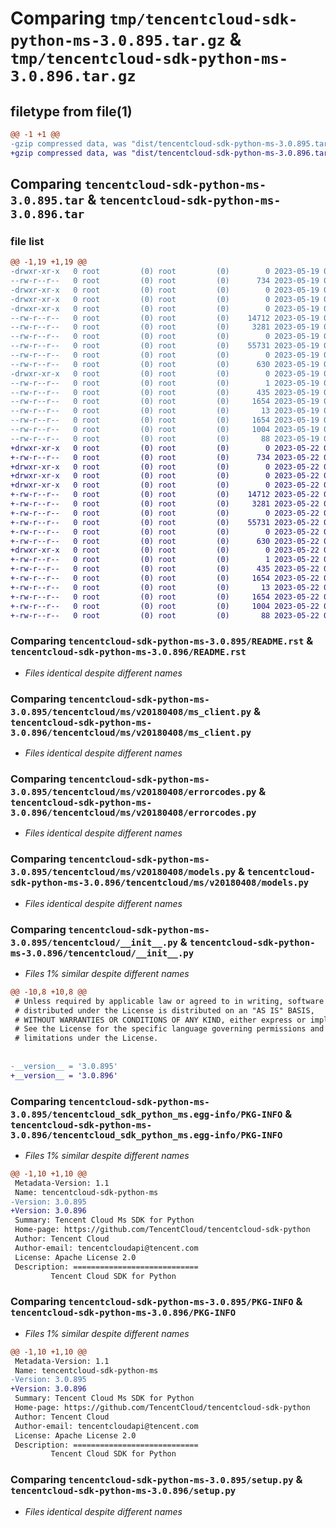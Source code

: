 # Comparing `tmp/tencentcloud-sdk-python-ms-3.0.895.tar.gz` & `tmp/tencentcloud-sdk-python-ms-3.0.896.tar.gz`

## filetype from file(1)

```diff
@@ -1 +1 @@
-gzip compressed data, was "dist/tencentcloud-sdk-python-ms-3.0.895.tar", last modified: Fri May 19 02:55:56 2023, max compression
+gzip compressed data, was "dist/tencentcloud-sdk-python-ms-3.0.896.tar", last modified: Mon May 22 00:28:16 2023, max compression
```

## Comparing `tencentcloud-sdk-python-ms-3.0.895.tar` & `tencentcloud-sdk-python-ms-3.0.896.tar`

### file list

```diff
@@ -1,19 +1,19 @@
-drwxr-xr-x   0 root         (0) root         (0)        0 2023-05-19 02:55:56.000000 tencentcloud-sdk-python-ms-3.0.895/
--rw-r--r--   0 root         (0) root         (0)      734 2023-05-19 02:55:56.000000 tencentcloud-sdk-python-ms-3.0.895/README.rst
-drwxr-xr-x   0 root         (0) root         (0)        0 2023-05-19 02:55:56.000000 tencentcloud-sdk-python-ms-3.0.895/tencentcloud/
-drwxr-xr-x   0 root         (0) root         (0)        0 2023-05-19 02:55:56.000000 tencentcloud-sdk-python-ms-3.0.895/tencentcloud/ms/
-drwxr-xr-x   0 root         (0) root         (0)        0 2023-05-19 02:55:56.000000 tencentcloud-sdk-python-ms-3.0.895/tencentcloud/ms/v20180408/
--rw-r--r--   0 root         (0) root         (0)    14712 2023-05-19 02:55:56.000000 tencentcloud-sdk-python-ms-3.0.895/tencentcloud/ms/v20180408/ms_client.py
--rw-r--r--   0 root         (0) root         (0)     3281 2023-05-19 02:55:56.000000 tencentcloud-sdk-python-ms-3.0.895/tencentcloud/ms/v20180408/errorcodes.py
--rw-r--r--   0 root         (0) root         (0)        0 2023-05-19 02:55:56.000000 tencentcloud-sdk-python-ms-3.0.895/tencentcloud/ms/v20180408/__init__.py
--rw-r--r--   0 root         (0) root         (0)    55731 2023-05-19 02:55:56.000000 tencentcloud-sdk-python-ms-3.0.895/tencentcloud/ms/v20180408/models.py
--rw-r--r--   0 root         (0) root         (0)        0 2023-05-19 02:55:56.000000 tencentcloud-sdk-python-ms-3.0.895/tencentcloud/ms/__init__.py
--rw-r--r--   0 root         (0) root         (0)      630 2023-05-19 02:55:56.000000 tencentcloud-sdk-python-ms-3.0.895/tencentcloud/__init__.py
-drwxr-xr-x   0 root         (0) root         (0)        0 2023-05-19 02:55:56.000000 tencentcloud-sdk-python-ms-3.0.895/tencentcloud_sdk_python_ms.egg-info/
--rw-r--r--   0 root         (0) root         (0)        1 2023-05-19 02:55:56.000000 tencentcloud-sdk-python-ms-3.0.895/tencentcloud_sdk_python_ms.egg-info/dependency_links.txt
--rw-r--r--   0 root         (0) root         (0)      435 2023-05-19 02:55:56.000000 tencentcloud-sdk-python-ms-3.0.895/tencentcloud_sdk_python_ms.egg-info/SOURCES.txt
--rw-r--r--   0 root         (0) root         (0)     1654 2023-05-19 02:55:56.000000 tencentcloud-sdk-python-ms-3.0.895/tencentcloud_sdk_python_ms.egg-info/PKG-INFO
--rw-r--r--   0 root         (0) root         (0)       13 2023-05-19 02:55:56.000000 tencentcloud-sdk-python-ms-3.0.895/tencentcloud_sdk_python_ms.egg-info/top_level.txt
--rw-r--r--   0 root         (0) root         (0)     1654 2023-05-19 02:55:56.000000 tencentcloud-sdk-python-ms-3.0.895/PKG-INFO
--rw-r--r--   0 root         (0) root         (0)     1004 2023-05-19 02:55:56.000000 tencentcloud-sdk-python-ms-3.0.895/setup.py
--rw-r--r--   0 root         (0) root         (0)       88 2023-05-19 02:55:56.000000 tencentcloud-sdk-python-ms-3.0.895/setup.cfg
+drwxr-xr-x   0 root         (0) root         (0)        0 2023-05-22 00:28:16.000000 tencentcloud-sdk-python-ms-3.0.896/
+-rw-r--r--   0 root         (0) root         (0)      734 2023-05-22 00:28:16.000000 tencentcloud-sdk-python-ms-3.0.896/README.rst
+drwxr-xr-x   0 root         (0) root         (0)        0 2023-05-22 00:28:16.000000 tencentcloud-sdk-python-ms-3.0.896/tencentcloud/
+drwxr-xr-x   0 root         (0) root         (0)        0 2023-05-22 00:28:16.000000 tencentcloud-sdk-python-ms-3.0.896/tencentcloud/ms/
+drwxr-xr-x   0 root         (0) root         (0)        0 2023-05-22 00:28:16.000000 tencentcloud-sdk-python-ms-3.0.896/tencentcloud/ms/v20180408/
+-rw-r--r--   0 root         (0) root         (0)    14712 2023-05-22 00:28:16.000000 tencentcloud-sdk-python-ms-3.0.896/tencentcloud/ms/v20180408/ms_client.py
+-rw-r--r--   0 root         (0) root         (0)     3281 2023-05-22 00:28:16.000000 tencentcloud-sdk-python-ms-3.0.896/tencentcloud/ms/v20180408/errorcodes.py
+-rw-r--r--   0 root         (0) root         (0)        0 2023-05-22 00:28:16.000000 tencentcloud-sdk-python-ms-3.0.896/tencentcloud/ms/v20180408/__init__.py
+-rw-r--r--   0 root         (0) root         (0)    55731 2023-05-22 00:28:16.000000 tencentcloud-sdk-python-ms-3.0.896/tencentcloud/ms/v20180408/models.py
+-rw-r--r--   0 root         (0) root         (0)        0 2023-05-22 00:28:16.000000 tencentcloud-sdk-python-ms-3.0.896/tencentcloud/ms/__init__.py
+-rw-r--r--   0 root         (0) root         (0)      630 2023-05-22 00:28:16.000000 tencentcloud-sdk-python-ms-3.0.896/tencentcloud/__init__.py
+drwxr-xr-x   0 root         (0) root         (0)        0 2023-05-22 00:28:16.000000 tencentcloud-sdk-python-ms-3.0.896/tencentcloud_sdk_python_ms.egg-info/
+-rw-r--r--   0 root         (0) root         (0)        1 2023-05-22 00:28:16.000000 tencentcloud-sdk-python-ms-3.0.896/tencentcloud_sdk_python_ms.egg-info/dependency_links.txt
+-rw-r--r--   0 root         (0) root         (0)      435 2023-05-22 00:28:16.000000 tencentcloud-sdk-python-ms-3.0.896/tencentcloud_sdk_python_ms.egg-info/SOURCES.txt
+-rw-r--r--   0 root         (0) root         (0)     1654 2023-05-22 00:28:16.000000 tencentcloud-sdk-python-ms-3.0.896/tencentcloud_sdk_python_ms.egg-info/PKG-INFO
+-rw-r--r--   0 root         (0) root         (0)       13 2023-05-22 00:28:16.000000 tencentcloud-sdk-python-ms-3.0.896/tencentcloud_sdk_python_ms.egg-info/top_level.txt
+-rw-r--r--   0 root         (0) root         (0)     1654 2023-05-22 00:28:16.000000 tencentcloud-sdk-python-ms-3.0.896/PKG-INFO
+-rw-r--r--   0 root         (0) root         (0)     1004 2023-05-22 00:28:16.000000 tencentcloud-sdk-python-ms-3.0.896/setup.py
+-rw-r--r--   0 root         (0) root         (0)       88 2023-05-22 00:28:16.000000 tencentcloud-sdk-python-ms-3.0.896/setup.cfg
```

### Comparing `tencentcloud-sdk-python-ms-3.0.895/README.rst` & `tencentcloud-sdk-python-ms-3.0.896/README.rst`

 * *Files identical despite different names*

### Comparing `tencentcloud-sdk-python-ms-3.0.895/tencentcloud/ms/v20180408/ms_client.py` & `tencentcloud-sdk-python-ms-3.0.896/tencentcloud/ms/v20180408/ms_client.py`

 * *Files identical despite different names*

### Comparing `tencentcloud-sdk-python-ms-3.0.895/tencentcloud/ms/v20180408/errorcodes.py` & `tencentcloud-sdk-python-ms-3.0.896/tencentcloud/ms/v20180408/errorcodes.py`

 * *Files identical despite different names*

### Comparing `tencentcloud-sdk-python-ms-3.0.895/tencentcloud/ms/v20180408/models.py` & `tencentcloud-sdk-python-ms-3.0.896/tencentcloud/ms/v20180408/models.py`

 * *Files identical despite different names*

### Comparing `tencentcloud-sdk-python-ms-3.0.895/tencentcloud/__init__.py` & `tencentcloud-sdk-python-ms-3.0.896/tencentcloud/__init__.py`

 * *Files 1% similar despite different names*

```diff
@@ -10,8 +10,8 @@
 # Unless required by applicable law or agreed to in writing, software
 # distributed under the License is distributed on an "AS IS" BASIS,
 # WITHOUT WARRANTIES OR CONDITIONS OF ANY KIND, either express or implied.
 # See the License for the specific language governing permissions and
 # limitations under the License.
 
 
-__version__ = '3.0.895'
+__version__ = '3.0.896'
```

### Comparing `tencentcloud-sdk-python-ms-3.0.895/tencentcloud_sdk_python_ms.egg-info/PKG-INFO` & `tencentcloud-sdk-python-ms-3.0.896/tencentcloud_sdk_python_ms.egg-info/PKG-INFO`

 * *Files 1% similar despite different names*

```diff
@@ -1,10 +1,10 @@
 Metadata-Version: 1.1
 Name: tencentcloud-sdk-python-ms
-Version: 3.0.895
+Version: 3.0.896
 Summary: Tencent Cloud Ms SDK for Python
 Home-page: https://github.com/TencentCloud/tencentcloud-sdk-python
 Author: Tencent Cloud
 Author-email: tencentcloudapi@tencent.com
 License: Apache License 2.0
 Description: ============================
         Tencent Cloud SDK for Python
```

### Comparing `tencentcloud-sdk-python-ms-3.0.895/PKG-INFO` & `tencentcloud-sdk-python-ms-3.0.896/PKG-INFO`

 * *Files 1% similar despite different names*

```diff
@@ -1,10 +1,10 @@
 Metadata-Version: 1.1
 Name: tencentcloud-sdk-python-ms
-Version: 3.0.895
+Version: 3.0.896
 Summary: Tencent Cloud Ms SDK for Python
 Home-page: https://github.com/TencentCloud/tencentcloud-sdk-python
 Author: Tencent Cloud
 Author-email: tencentcloudapi@tencent.com
 License: Apache License 2.0
 Description: ============================
         Tencent Cloud SDK for Python
```

### Comparing `tencentcloud-sdk-python-ms-3.0.895/setup.py` & `tencentcloud-sdk-python-ms-3.0.896/setup.py`

 * *Files identical despite different names*

